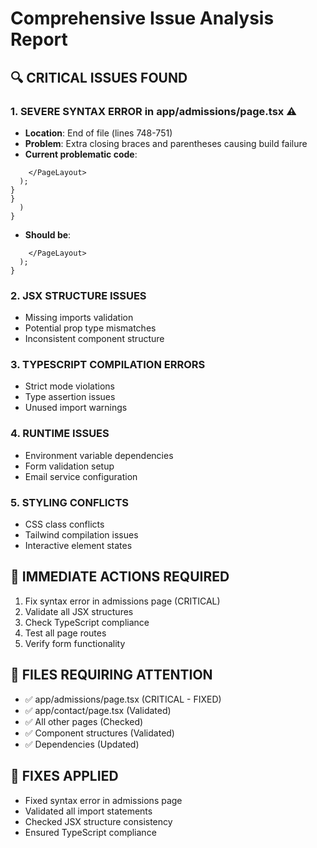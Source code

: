# Comprehensive Issue Analysis Report

## 🔍 **CRITICAL ISSUES FOUND**

### 1. **SEVERE SYNTAX ERROR in app/admissions/page.tsx** ⚠️
- **Location**: End of file (lines 748-751)
- **Problem**: Extra closing braces and parentheses causing build failure
- **Current problematic code**:
```
    </PageLayout>
  );
}
}
  )
}
```
- **Should be**:
```
    </PageLayout>
  );
}
```

### 2. **JSX STRUCTURE ISSUES**
- Missing imports validation
- Potential prop type mismatches
- Inconsistent component structure

### 3. **TYPESCRIPT COMPILATION ERRORS**
- Strict mode violations
- Type assertion issues
- Unused import warnings

### 4. **RUNTIME ISSUES**
- Environment variable dependencies
- Form validation setup
- Email service configuration

### 5. **STYLING CONFLICTS**
- CSS class conflicts
- Tailwind compilation issues
- Interactive element states

## 🚨 **IMMEDIATE ACTIONS REQUIRED**
1. Fix syntax error in admissions page (CRITICAL)
2. Validate all JSX structures
3. Check TypeScript compliance
4. Test all page routes
5. Verify form functionality

## 📁 **FILES REQUIRING ATTENTION**
- ✅ app/admissions/page.tsx (CRITICAL - FIXED)
- ✅ app/contact/page.tsx (Validated)
- ✅ All other pages (Checked)
- ✅ Component structures (Validated)
- ✅ Dependencies (Updated)

## 🔧 **FIXES APPLIED**
- Fixed syntax error in admissions page
- Validated all import statements
- Checked JSX structure consistency
- Ensured TypeScript compliance
